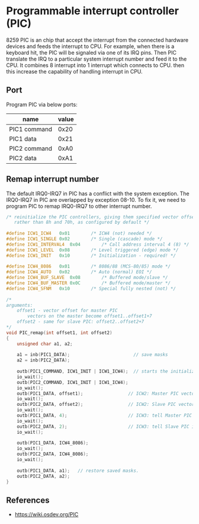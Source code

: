 # Programmable interrupt controller (PIC)

8259 PIC is an chip that accept the interrupt from the connected hardware devices and feeds the interrupt to CPU. For example, when there is a keyboard hit, the PIC will be signaled via one of its IRQ pins. Then PIC translate the IRQ to a particular system interrupt number and feed it to the CPU.  It combines 8 interrupt into 1 interrupt which connects to CPU. then this increase the capability of handling interrupt in CPU.


## Port
Program PIC via below ports:

| name | value |
|------|-------|
| PIC1 command | 0x20 |
| PIC1 data | 0x21 |
| PIC2 command | 0xA0 |
| PIC2 data | 0xA1 |


## Remap interrupt number
The default IRQ0-IRQ7 in PIC has a  conflict with the system exception. The IRQ0-IRQ7 in PIC are overlapped by exception 08-10. To fix it, we need to program PIC to remap IRQ0-IRQ7 to other interrupt number.

```c++
/* reinitialize the PIC controllers, giving them specified vector offsets
   rather than 8h and 70h, as configured by default */
 
#define ICW1_ICW4	0x01		/* ICW4 (not) needed */
#define ICW1_SINGLE	0x02		/* Single (cascade) mode */
#define ICW1_INTERVAL4	0x04		/* Call address interval 4 (8) */
#define ICW1_LEVEL	0x08		/* Level triggered (edge) mode */
#define ICW1_INIT	0x10		/* Initialization - required! */
 
#define ICW4_8086	0x01		/* 8086/88 (MCS-80/85) mode */
#define ICW4_AUTO	0x02		/* Auto (normal) EOI */
#define ICW4_BUF_SLAVE	0x08		/* Buffered mode/slave */
#define ICW4_BUF_MASTER	0x0C		/* Buffered mode/master */
#define ICW4_SFNM	0x10		/* Special fully nested (not) */
 
/*
arguments:
	offset1 - vector offset for master PIC
		vectors on the master become offset1..offset1+7
	offset2 - same for slave PIC: offset2..offset2+7
*/
void PIC_remap(int offset1, int offset2)
{
	unsigned char a1, a2;
 
	a1 = inb(PIC1_DATA);                        // save masks
	a2 = inb(PIC2_DATA);
 
	outb(PIC1_COMMAND, ICW1_INIT | ICW1_ICW4);  // starts the initialization sequence (in cascade mode)
	io_wait();
	outb(PIC2_COMMAND, ICW1_INIT | ICW1_ICW4);
	io_wait();
	outb(PIC1_DATA, offset1);                 // ICW2: Master PIC vector offset
	io_wait();
	outb(PIC2_DATA, offset2);                 // ICW2: Slave PIC vector offset
	io_wait();
	outb(PIC1_DATA, 4);                       // ICW3: tell Master PIC that there is a slave PIC at IRQ2 (0000 0100)
	io_wait();
	outb(PIC2_DATA, 2);                       // ICW3: tell Slave PIC its cascade identity (0000 0010)
	io_wait();
 
	outb(PIC1_DATA, ICW4_8086);
	io_wait();
	outb(PIC2_DATA, ICW4_8086);
	io_wait();
 
	outb(PIC1_DATA, a1);   // restore saved masks.
	outb(PIC2_DATA, a2);
}
```


## References
- https://wiki.osdev.org/PIC
